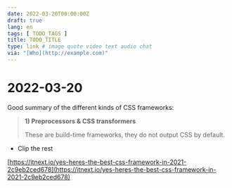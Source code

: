 ```yaml
---
date: 2022-03-20T00:00:00Z
draft: true
lang: en
tags: [ TODO_TAGS ]
title: TODO_TITLE
type: link # image quote video text audio chat
via: "[Who](http://example.com)"
---
```



# 2022-03-20


Good summary of the different kinds of CSS frameworks:

> **1) Preprocessors & CSS transformers**
>
> These are build-time frameworks, they do not output CSS by default.

* Clip the rest

[https://itnext.io/yes-heres-the-best-css-framework-in-2021-2c9eb2ced678](https://itnext.io/yes-heres-the-best-css-framework-in-2021-2c9eb2ced678)

